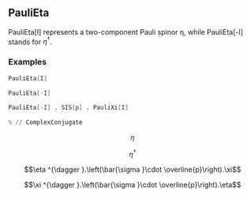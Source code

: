 ##  PauliEta 

PauliEta[I] represents a two-component Pauli spinor η, while PauliEta[-I] stands for $\eta ^{\dagger }$.

###  Examples 

```mathematica
PauliEta[I] 
 
PauliEta[-I] 
 
PauliEta[-I] . SIS[p] . PauliXi[I] 
 
% // ComplexConjugate
```

$$\eta$$

$$\eta ^{\dagger }$$

$$\eta ^{\dagger }.\left(\bar{\sigma }\cdot \overline{p}\right).\xi$$

$$\xi ^{\dagger }.\left(\bar{\sigma }\cdot \overline{p}\right).\eta$$